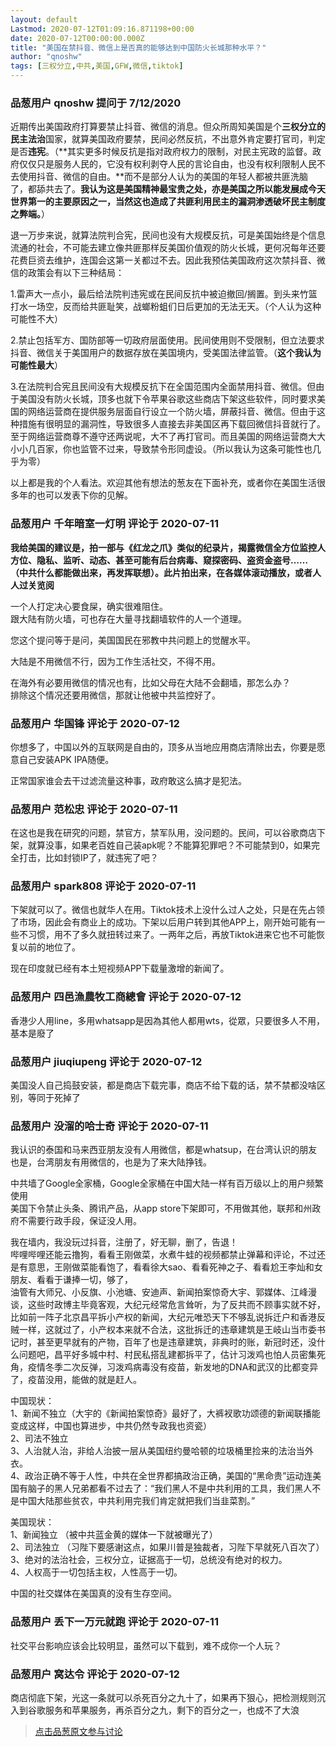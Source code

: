 ```yaml
---
layout: default
Lastmod: 2020-07-12T01:09:16.871198+00:00
date: 2020-07-12T00:00:00.000Z
title: "美国在禁抖音、微信上是否真的能够达到中国防火长城那种水平？"
author: "qnoshw"
tags: [三权分立,中共,美国,GFW,微信,tiktok]
---
```



### 品葱用户 **qnoshw** 提问于 7/12/2020
    
近期传出美国政府打算要禁止抖音、微信的消息。但众所周知美国是个**三权分立的民主法治**国家，就算美国政府要禁，民间必然反抗，不出意外肯定要打官司，判定是否**违宪**。（**其实更多时候反抗是指对政府权力的限制，对民主宪政的监督。政府仅仅只是服务人民的，它没有权利剥夺人民的言论自由，也没有权利限制人民不去使用抖音、微信的自由。**而不是部分人认为的美国的年轻人都被共匪洗脑了，都舔共去了。**我认为这是美国精神最宝贵之处，亦是美国之所以能发展成今天世界第一的主要原因之一，当然这也造成了共匪利用民主的漏洞渗透破坏民主制度之弊端。**）  
  
退一万步来说，就算法院判合宪，民间也没有大规模反抗，可是美国始终是个信息流通的社会，不可能去建立像共匪那样反美国价值观的防火长城，更何况每年还要花费巨资去维护，连国会这第一关都过不去。因此我预估美国政府这次禁抖音、微信的政策会有以下三种结局：  
  
1.雷声大一点小，最后给法院判违宪或在民间反抗中被迫撤回/搁置。到头来竹篮打水一场空，反而给共匪耻笑，战螂粉蛆们日后更加的无法无天。（个人认为这种可能性不大）  
  
2.禁止包括军方、国防部等一切政府层面使用。民间使用则不受限制，但立法要求抖音、微信关于美国用户的数据存放在美国境内，受美国法律监管。（**这个我认为可能性最大**）  
  
3.在法院判合宪且民间没有大规模反抗下在全国范围内全面禁用抖音、微信。但由于美国没有防火长城，顶多也就下令苹果谷歌这些商店下架这些软件，同时要求美国的网络运营商在提供服务层面自行设立一个防火墙，屏蔽抖音、微信。但由于这种措施有很明显的漏洞性，导致很多人直接去非美国区再下载回微信抖音就行了。至于网络运营商尊不遵守还两说呢，大不了再打官司。而且美国的网络运营商大大小小几百家，你也监管不过来，导致禁令形同虚设。（所以我认为这条可能性也几乎为零）  
  
以上都是我的个人看法。欢迎其他有想法的葱友在下面补充，或者你在美国生活很多年的也可以发表下你的见解。
    
                

### 品葱用户 **千年暗室一灯明** 评论于 2020-07-11
        
**我给美国的建议是，拍一部与《红龙之爪》类似的纪录片，揭露微信全方位监控人方位、隐私、监听、动态、甚至可能有后台病毒、窥探密码、盗资金盗号……（中共什么都能做出来，再发挥联想）。此片拍出来，在各媒体滚动播放，或者人人过关览阅**  
  
一个人打定决心要食屎，确实很难阻住。  
跟大陆有防火墙，可也存在大量寻找翻墙软件的人一个道理。  
  
您这个提问等于是问，美国国民在邪教中共问题上的觉醒水平。  
  
大陆是不用微信不行，因为工作生活社交，不得不用。  
  
在海外有必要用微信的情况也有，比如父母在大陆不会翻墙，那怎么办？  
排除这个情况还要用微信，那就让他被中共监控好了。
        
                

### 品葱用户 **华国锋** 评论于 2020-07-12
        
你想多了，中国以外的互联网是自由的，顶多从当地应用商店清除出去，你要是愿意自己安装APK IPA随便。  
  
正常国家谁会去干过滤流量这种事，政府敢这么搞才是犯法。
        
                

### 品葱用户 **范松忠** 评论于 2020-07-11
        
在这也是我在研究的问题，禁官方，禁军队用，没问题的。民间，可以谷歌商店下架，就算没事，如果老百姓自己装apk呢？不能算犯罪吧？不可能禁到0，如果完全打击，比如封锁IP了，就违宪了吧？
        
                

### 品葱用户 **spark808** 评论于 2020-07-11
        
下架就可以了。微信也就华人在用。Tiktok技术上没什么过人之处，只是在先占领了市场，因此会有商业上的成功。下架以后用户转到其他APP上，刚开始可能有一些不习惯，用不了多久就扭转过来了。一两年之后，再放Tiktok进来它也不可能恢复以前的地位了。  
  
现在印度就已经有本土短视频APP下载量激增的新闻了。
        
                

### 品葱用户 **四邑漁農牧工商總會** 评论于 2020-07-12
        
香港少人用line，多用whatsapp是因為其他人都用wts，從眾，只要很多人不用，基本是廢了
        
                

### 品葱用户 **jiuqiupeng** 评论于 2020-07-12
        
美国没人自己捣鼓安装，都是商店下载完事，商店不给下载的话，禁不禁都没啥区别，等同于死掉了
        
                

### 品葱用户 **没溜的哈士奇** 评论于 2020-07-11
        
我认识的泰国和马来西亚朋友没有人用微信，都是whatsup，在台湾认识的朋友也是，台湾朋友有用微信的，也是为了来大陆挣钱。  
  
中共墙了Google全家桶，Google全家桶在中国大陆一样有百万级以上的用户频繁使用  
美国下令禁止头条、腾讯产品，从app store下架即可，不用做其他，联邦和州政府不需要行政手段，保证没人用。  
  
我在墙内，我没玩过抖音，注册了，好无聊，删了，告退！   
哔哩哔哩还能云撸狗，看看王刚做菜，水煮牛蛙的视频都禁止弹幕和评论，不过还是有意思，王刚做菜能看饱了，看看徐大sao、看看死神之子、看看尬王李灿和女朋友、看看于谦捧一切，够了，  
油管有大师兄、小反旗、小池塘、安迪声、新闻拍案惊奇大宇、郭媒体、江峰漫谈，这些时政博主毕竟客观，大纪元经常危言耸听，为了反共而不顾事实就不好，比如前一阵子北京昌平拆小产权的新闻，大纪元唯恐天下不够乱说拆迁户和香港反贼一样，这就过了，小产权本来就不合法，这批拆迁的违章建筑是王岐山当市委书记时，甚至更早就有的产物，百年了也是违章建筑，非典时的账，新冠时还，没什么问题吧，昌平好多城中村、村民私搭乱建都拆平了，估计习泼鸡也怕人员密集死角，疫情冬季二次反弹，习泼鸡病毒没有疫苗，新发地的DNA和武汉的比都变异了，疫苗没用，能做的就是赶人。  
  
中国现状：  
1、新闻不独立（大宇的《新闻拍案惊奇》最好了，大裤衩歌功颂德的新闻联播能变成这样，中国也算进步，中共仍然专政我也资瓷）  
2、司法不独立  
3、人治就人治，非给人治披一层从美国纽约曼哈顿的垃圾桶里捡来的法治当外衣。  
4、政治正确不等于人性，中共在全世界都搞政治正确，美国的“黑命贵”运动连美国有脑子的黑人兄弟都看不过去了：“我们黑人不是中共利用的工具，我们黑人不是中国大陆那些贫农，中共利用完我们肯定就把我们当韭菜割。”  
  
美国现状：  
1、新闻独立 （被中共蓝金黄的媒体一下就被曝光了）  
2、司法独立 （习陛下要感谢这点，如果川普是独裁者，习陛下早就死八百次了）  
3、绝对的法治社会，三权分立，证据高于一切，总统没有绝对的权力。  
4、人权高于一切包括主权，人性高于一切。  
  
中国的社交媒体在美国真的没有生存空间。
        
                

### 品葱用户 **丢下一万元就跑** 评论于 2020-07-11
        
社交平台影响应该会比较明显，虽然可以下载到，难不成你一个人玩？
        
                

### 品葱用户 **窝达令** 评论于 2020-07-12
        
商店彻底下架，光这一条就可以杀死百分之九十了，如果再下狠心，把检测规则沉入到谷歌服务和苹果服务，再杀百分之九，剩下的百分之一，也成不了大浪
        
                





> [点击品葱原文参与讨论](https://pincong.rocks/question/28377)


